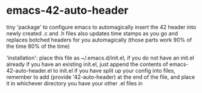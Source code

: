 # emacs-42-auto-header
tiny 'package' to configure emacs to automagically insert the 42 header into newly created .c and .h files
also updates time stamps as you go and replaces botched headers for you automagically
(those parts work 90% of the time 80% of the time)

'installation':
place this file as ~/.emacs.d/init.el, if you do not have an init.el already
if you have an existing init.el, just append the contents of emacs-42-auto-header.el to init.el
if you have split up your config into files, remember to add (provide '42-auto-header) at the end of the file,
and place it in whichever directory you have your other .el files in
